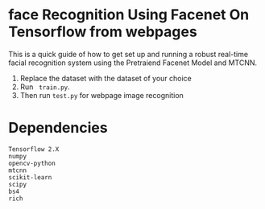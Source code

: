 
# face Recognition Using Facenet On Tensorflow from webpages

This is a quick guide of how to get set up and running a robust real-time facial recognition system using the Pretraiend Facenet Model and MTCNN.

1. Replace the dataset with the dataset of your choice
2. Run ``` train.py```.
3. Then run ```test.py``` for webpage image recognition

# Dependencies
```
Tensorflow 2.X
numpy
opencv-python
mtcnn
scikit-learn
scipy
bs4
rich

```




